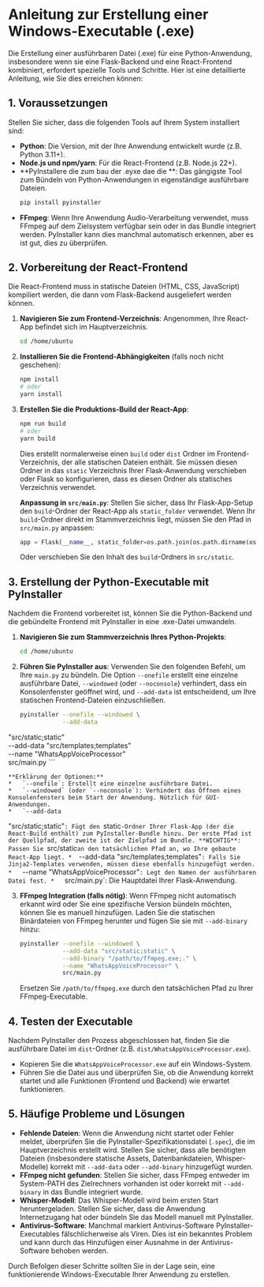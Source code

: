 # Anleitung zur Erstellung einer Windows-Executable (.exe)

Die Erstellung einer ausführbaren Datei (.exe) für eine Python-Anwendung, insbesondere wenn sie eine Flask-Backend und eine React-Frontend kombiniert, erfordert spezielle Tools und Schritte. Hier ist eine detaillierte Anleitung, wie Sie dies erreichen können:

## 1. Voraussetzungen

Stellen Sie sicher, dass die folgenden Tools auf Ihrem System installiert sind:

*   **Python**: Die Version, mit der Ihre Anwendung entwickelt wurde (z.B. Python 3.11+).
*   **Node.js und npm/yarn**: Für die React-Frontend (z.B. Node.js 22+).
*   **PyInstallere die zum bau der .eyxe dae die **: Das gängigste Tool zum Bündeln von Python-Anwendungen in eigenständige ausführbare Dateien.
    ```bash
    pip install pyinstaller
    ```
*   **FFmpeg**: Wenn Ihre Anwendung Audio-Verarbeitung verwendet, muss FFmpeg auf dem Zielsystem verfügbar sein oder in das Bundle integriert werden. PyInstaller kann dies manchmal automatisch erkennen, aber es ist gut, dies zu überprüfen.

## 2. Vorbereitung der React-Frontend

Die React-Frontend muss in statische Dateien (HTML, CSS, JavaScript) kompiliert werden, die dann vom Flask-Backend ausgeliefert werden können.

1.  **Navigieren Sie zum Frontend-Verzeichnis**: Angenommen, Ihre React-App befindet sich im Hauptverzeichnis.
    ```bash
    cd /home/ubuntu
    ```
2.  **Installieren Sie die Frontend-Abhängigkeiten** (falls noch nicht geschehen):
    ```bash
    npm install
    # oder
    yarn install
    ```
3.  **Erstellen Sie die Produktions-Build der React-App**:
    ```bash
    npm run build
    # oder
    yarn build
    ```
    Dies erstellt normalerweise einen `build` oder `dist` Ordner im Frontend-Verzeichnis, der alle statischen Dateien enthält. Sie müssen diesen Ordner in das `static` Verzeichnis Ihrer Flask-Anwendung verschieben oder Flask so konfigurieren, dass es diesen Ordner als statisches Verzeichnis verwendet.

    **Anpassung in `src/main.py`**:
    Stellen Sie sicher, dass Ihr Flask-App-Setup den `build`-Ordner der React-App als `static_folder` verwendet. Wenn Ihr `build`-Ordner direkt im Stammverzeichnis liegt, müssen Sie den Pfad in `src/main.py` anpassen:
    ```python
    app = Flask(__name__, static_folder=os.path.join(os.path.dirname(os.path.dirname(__file__)), 'build'))
    ```
    Oder verschieben Sie den Inhalt des `build`-Ordners in `src/static`.

## 3. Erstellung der Python-Executable mit PyInstaller

Nachdem die Frontend vorbereitet ist, können Sie die Python-Backend und die gebündelte Frontend mit PyInstaller in eine .exe-Datei umwandeln.

1.  **Navigieren Sie zum Stammverzeichnis Ihres Python-Projekts**:
    ```bash
    cd /home/ubuntu
    ```
2.  **Führen Sie PyInstaller aus**:
    Verwenden Sie den folgenden Befehl, um Ihre `main.py` zu bündeln. Die Option `--onefile` erstellt eine einzelne ausführbare Datei, `--windowed` (oder `--noconsole`) verhindert, dass ein Konsolenfenster geöffnet wird, und `--add-data` ist entscheidend, um Ihre statischen Frontend-Dateien einzuschließen.

    ```bash
    pyinstaller --onefile --windowed \
                --add-data 


"src/static;static" \
                --add-data "src/templates;templates" \
                --name "WhatsAppVoiceProcessor" \
                src/main.py
    ```

    **Erklärung der Optionen:**
    *   `--onefile`: Erstellt eine einzelne ausführbare Datei.
    *   `--windowed` (oder `--noconsole`): Verhindert das Öffnen eines Konsolenfensters beim Start der Anwendung. Nützlich für GUI-Anwendungen.
    *   `--add-data 


"src/static;static"`: Fügt den `static`-Ordner Ihrer Flask-App (der die React-Build enthält) zum PyInstaller-Bundle hinzu. Der erste Pfad ist der Quellpfad, der zweite ist der Zielpfad im Bundle. **WICHTIG**: Passen Sie `src/static` an den tatsächlichen Pfad an, wo Ihre gebaute React-App liegt.
    *   `--add-data "src/templates;templates"`: Falls Sie Jinja2-Templates verwenden, müssen diese ebenfalls hinzugefügt werden.
    *   `--name "WhatsAppVoiceProcessor"`: Legt den Namen der ausführbaren Datei fest.
    *   `src/main.py`: Die Hauptdatei Ihrer Flask-Anwendung.

3.  **FFmpeg Integration (falls nötig)**:
    Wenn FFmpeg nicht automatisch erkannt wird oder Sie eine spezifische Version bündeln möchten, können Sie es manuell hinzufügen. Laden Sie die statischen Binärdateien von FFmpeg herunter und fügen Sie sie mit `--add-binary` hinzu:
    ```bash
    pyinstaller --onefile --windowed \
                --add-data "src/static;static" \
                --add-binary "/path/to/ffmpeg.exe;." \
                --name "WhatsAppVoiceProcessor" \
                src/main.py
    ```
    Ersetzen Sie `/path/to/ffmpeg.exe` durch den tatsächlichen Pfad zu Ihrer FFmpeg-Executable.

## 4. Testen der Executable

Nachdem PyInstaller den Prozess abgeschlossen hat, finden Sie die ausführbare Datei im `dist`-Ordner (z.B. `dist/WhatsAppVoiceProcessor.exe`).

*   Kopieren Sie die `WhatsAppVoiceProcessor.exe` auf ein Windows-System.
*   Führen Sie die Datei aus und überprüfen Sie, ob die Anwendung korrekt startet und alle Funktionen (Frontend und Backend) wie erwartet funktionieren.

## 5. Häufige Probleme und Lösungen

*   **Fehlende Dateien**: Wenn die Anwendung nicht startet oder Fehler meldet, überprüfen Sie die PyInstaller-Spezifikationsdatei (`.spec`), die im Hauptverzeichnis erstellt wird. Stellen Sie sicher, dass alle benötigten Dateien (insbesondere statische Assets, Datenbankdateien, Whisper-Modelle) korrekt mit `--add-data` oder `--add-binary` hinzugefügt wurden.
*   **FFmpeg nicht gefunden**: Stellen Sie sicher, dass FFmpeg entweder im System-PATH des Zielrechners vorhanden ist oder korrekt mit `--add-binary` in das Bundle integriert wurde.
*   **Whisper-Modell**: Das Whisper-Modell wird beim ersten Start heruntergeladen. Stellen Sie sicher, dass die Anwendung Internetzugang hat oder bündeln Sie das Modell manuell mit PyInstaller.
*   **Antivirus-Software**: Manchmal markiert Antivirus-Software PyInstaller-Executables fälschlicherweise als Viren. Dies ist ein bekanntes Problem und kann durch das Hinzufügen einer Ausnahme in der Antivirus-Software behoben werden.

Durch Befolgen dieser Schritte sollten Sie in der Lage sein, eine funktionierende Windows-Executable Ihrer Anwendung zu erstellen.

